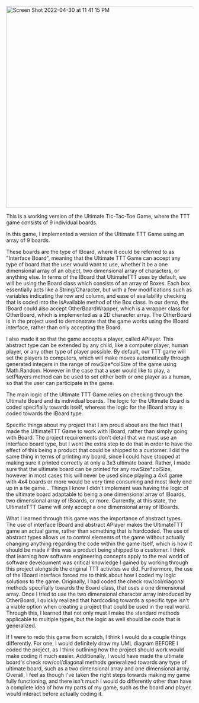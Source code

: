 <img width="544" alt="Screen Shot 2022-04-30 at 11 41 15 PM" src="https://user-images.githubusercontent.com/85547196/166133164-a5e9db9c-e85b-42e1-a2fd-d1786c5129d6.png">

This is a working version of the Ultimate Tic-Tac-Toe Game, where the TTT game consists of 9 individual boards.

In this game, I implemented a version of the Ultimate TTT Game using an array of 9 boards. 

These boards are the type of IBoard, where it could be referred to as "Interface Board", meaning that the Ultimate TTT Game can accept any type of board that the user would want to use, whether it be a one dimensional array of an object, two dimensional array of characters, or anything else. In terms of the IBoard that UltimateTTT uses by default, we will be using the Board class which consists of an array of Boxes. Each box essentially acts like a String/Character, but with a few modifications such as variables indicating the row and column, and ease of availability checking that is coded into the isAvailable method of the Box class. In our demo, the IBoard could also accept OtherBoardWrapper, which is a wrapper class for OtherBoard, which is implemented as a 2D character array. The OtherBoard is in the project used to demonstrate that the game works using the IBoard interface, rather than only accepting the Board.

I also made it so that the game accepts a player, called APlayer. This abstract type can be extended by any child, like a computer player, human player, or any other type of player possible. By default, our TTT game will set the players to computers, which will make moves automatically through generated integers in the range of rowSize\*colSize of the game using Math.Random. However in the case that a user would like to play, a setPlayers method can be used to set either both or one player as a human, so that the user can participate in the game.  

The main logic of the Ultimate TTT Game relies on checking through the Ultimate Board and its individual boards. The logic for the Ultimate Board is coded specifially towards itself, whereas the logic for the IBoard array is coded towards the IBoard type.

Specific things about my project that I am proud about are the fact that I made the UltimateTTT Game to work with IBoard, rather than simply going with Board. The project requirements don't detail that we must use an interface board type, but I went the extra step to do that in order to have the effect of this being a product that could be shipped to a customer. I did the same thing in terms of printing my board, since I could have stopped at making sure it  printed correctly at only a 3x3 ultimate board. Rather, I made sure that the ultimate board can be printed for any rowSize\*colSize, however in most cases this will never be used since playing a 4x4 game with 4x4 boards or more would be very time consuming and most likely end up in a tie game... Things I know I didn't implement was having the logic of the ultimate board adaptable to being a one dimensional array of IBoards, two dimensional array of IBoards, or more. Currently, at this state, the UltimateTTT Game will only accept a one dimensional array of IBoards.

What I learned through this game was the importance of abstract types. The use of interface IBoard and abstract APlayer makes the UltimateTTT game an actual game, rather than something that is hardcoded. The use of abstract types allows us to control elements of the game without actually changing anything regarding the code within the game itself, which is how it should be made if this was a product being shipped to a customer. I think that learning how software engineering concepts apply to the real world of software development was critical knowledge I gained by working through this project alongside the original TTT activites we did. Furthermore, the use of the IBoard interface forced me to think about how I coded my logic solutions to the game. Originally, I had coded the check row/col/diagonal methods specifially towards the Board class, that uses a one dimensional array. Once I tried to use the two dimensional character array introduced by OtherBoard, I quickly realized that hardcoding towards a specific type isn't a viable option when creating a project that could be used in the real world. Through this, I learned that not only must I make the standard methods applicable to multiple types, but the logic as well should be code that is generalized.

If I were to redo this game from scratch, I think I would do a couple things differently. For one, I would definitely draw my UML diagram BEFORE I coded the project, as I think outlining how the project should work would make coding it much easier. Additionally, I would have made the ultimate board's check row/col/diagonal methods generalized towards any type of ultimate board, such as a two dimensional array and one dimensional array. Overall, I feel as though I've taken the right steps towards making my game fully functioning, and there isn't much I would do differently other than have a complete idea of how my parts of my game, such as the board and player, would interact before actually coding it.
